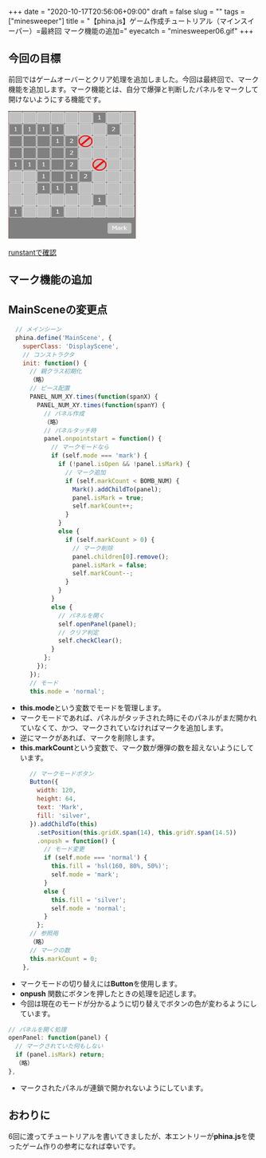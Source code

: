 +++
date = "2020-10-17T20:56:06+09:00"
draft = false
slug = ""
tags = ["minesweeper"]
title = "【phina.js】ゲーム作成チュートリアル（マインスイーパー）=最終回 マーク機能の追加="
eyecatch = "minesweeper06.gif"
+++

## 今回の目標
前回ではゲームオーバーとクリア処理を追加しました。今回は最終回で、マーク機能を追加します。マーク機能とは、自分で爆弾と判断したパネルをマークして開けないようにする機能です。

![minesweeper06.gif](minesweeper06.gif)

[runstantで確認](http://runstant.com/alkn203/projects/a76987b1)

## マーク機能の追加
## MainSceneの変更点
```js
  // メインシーン
  phina.define('MainScene', {
    superClass: 'DisplayScene',
    // コンストラクタ
    init: function() {
      // 親クラス初期化
      （略）
      // ピース配置
      PANEL_NUM_XY.times(function(spanX) {
        PANEL_NUM_XY.times(function(spanY) {
          // パネル作成
          （略）
          // パネルタッチ時
          panel.onpointstart = function() {
            // マークモードなら
            if (self.mode === 'mark') {
              if (!panel.isOpen && !panel.isMark) {
                // マーク追加
                if (self.markCount < BOMB_NUM) {
                  Mark().addChildTo(panel);
                  panel.isMark = true;
                  self.markCount++;
                }
              }
              else {
                if (self.markCount > 0) {
                  // マーク削除
                  panel.children[0].remove();
                  panel.isMark = false;
                  self.markCount--;
                }
              }
            }
            else {
              // パネルを開く
              self.openPanel(panel);
              // クリア判定
              self.checkClear();
            }
          };
        });
      });
      // モード
      this.mode = 'normal';
```

* **this.mode**という変数でモードを管理します。
* マークモードであれば、パネルがタッチされた時にそのパネルがまだ開かれていなくて、かつ、マークされていなければマークを追加します。
* 逆にマークがあれば、マークを削除します。
* **this.markCount**という変数で、マーク数が爆弾の数を超えないようにしています。

```js
      // マークモードボタン
      Button({
        width: 120,
        height: 64,
        text: 'Mark',
        fill: 'silver',
      }).addChildTo(this)
        .setPosition(this.gridX.span(14), this.gridY.span(14.5))
        .onpush = function() {
          // モード変更
          if (self.mode === 'normal') {
            this.fill = 'hsl(160, 80%, 50%)';
            self.mode = 'mark';
          }
          else {
            this.fill = 'silver';
            self.mode = 'normal';
          }
        };
      // 参照用
      （略）
      // マークの数
      this.markCount = 0;
    },
```
  
* マークモードの切り替えには**Button**を使用します。
* **onpush** 関数にボタンを押したときの処理を記述します。
* 今回は現在のモードが分かるように切り替えでボタンの色が変わるようにしています。

```js
// パネルを開く処理
openPanel: function(panel) {
  // マークされていた何もしない
  if (panel.isMark) return;
  （略）
},
```

* マークされたパネルが連鎖で開かれないようにしています。

## おわりに
6回に渡ってチュートリアルを書いてきましたが、本エントリーが**phina.js**を使ったゲーム作りの参考になれば幸いです。